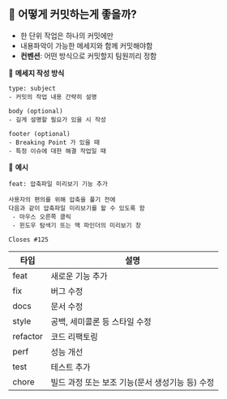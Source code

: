## 📍 어떻게 커밋하는게 좋을까?

- 한 단위 작업은 하나의 커밋에만
- 내용파악이 가능한 메세지와 함께 커밋해야함
- **컨벤션**: 어떤 방식으로 커밋할지 팀원끼리 정함

📒 **메세지 작성 방식**

```
type: subject
- 커밋의 작업 내용 간략히 설명

body (optional)
- 길게 설명할 필요가 있을 시 작성

footer (optional)
- Breaking Point 가 있을 때
- 특정 이슈에 대한 해결 작업일 때
```

🌈 **예시**

```
feat: 압축파일 미리보기 기능 추가

사용자의 편의를 위해 압축을 풀기 전에
다음과 같이 압축파일 미리보기를 할 수 있도록 함
 - 마우스 오른쪽 클릭
 - 윈도우 탐색기 또는 맥 파인더의 미리보기 창

Closes #125
```

| 타입     | 설명                                            |
| -------- | ----------------------------------------------- |
| feat     | 새로운 기능 추가                                |
| fix      | 버그 수정                                       |
| docs     | 문서 수정                                       |
| style    | 공백, 세미콜론 등 스타일 수정                   |
| refactor | 코드 리팩토링                                   |
| perf     | 성능 개선                                       |
| test     | 테스트 추가                                     |
| chore    | 빌드 과정 또는 보조 기능(문서 생성기능 등) 수정 |